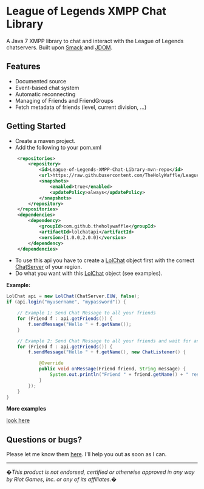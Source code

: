 League of Legends XMPP Chat Library
===================================

A Java 7 XMPP library to chat and interact with the League of Legends chatservers. Built upon [Smack](http://www.igniterealtime.org/projects/smack/) and [JDOM](http://www.jdom.org/).

## Features

- Documented source
- Event-based chat system
- Automatic reconnecting
- Managing of Friends and FriendGroups
- Fetch metadata of friends (level, current division, ...)

## Getting Started

* Create a maven project.
* Add the following to your pom.xml
```xml
	<repositories>
		<repository>
			<id>League-of-Legends-XMPP-Chat-Library-mvn-repo</id>
			<url>https://raw.githubusercontent.com/TheHolyWaffle/League-of-Legends-XMPP-Chat-Library/mvn-repo/</url>
			<snapshots>
				<enabled>true</enabled>
				<updatePolicy>always</updatePolicy>
			</snapshots>
		</repository>
	</repositories>
	<dependencies>
		<dependency>
			<groupId>com.github.theholywaffle</groupId>
			<artifactId>lolchatapi</artifactId>
			<version>[1.0.0,2.0.0)</version>
		</dependency>
	</dependencies>
```
* To use this api you have to create a [LolChat](src/main/java/com/github/theholywaffle/lolchatapi/LolChat.java) object first with the correct [ChatServer](src/main/java/com/github/theholywaffle/lolchatapi/ChatServer.java) of your region.
* Do what you want with this [LolChat](src/main/java/com/github/theholywaffle/lolchatapi/LolChat.java) object (see examples).

**Example:**

```java
LolChat api = new LolChat(ChatServer.EUW, false);
if (api.login("myusername", "mypassword")) {

	// Example 1: Send Chat Message to all your friends
	for (Friend f : api.getFriends()) {
		f.sendMessage("Hello " + f.getName());
	}

	// Example 2: Send Chat Message to all your friends and wait for an response
	for (Friend f : api.getFriends()) {
		f.sendMessage("Hello " + f.getName(), new ChatListener() {

			@Override
			public void onMessage(Friend friend, String message) {
				System.out.println("Friend " + friend.getName() + " responded back to me!");
			}
		});
	}
}
```

**More examples**

[look here](src/main/java/com/github/theholywaffle/lolchatapi/example)

## Questions or bugs?

Please let me know them [here](../../issues). I'll help you out as soon as I can.

___
*�This product is not endorsed, certified or otherwise approved in any way by Riot Games, Inc. or any of its affiliates.�*
